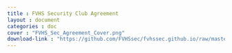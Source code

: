 ```yaml
---
title : FVHS Security Club Agreement
layout : document
categories : doc
cover : "FVHS_Sec_Agreement_Cover.png"
download-link : "https://github.com/FVHSsec/fvhssec.github.io/raw/master/libraries/shares/documents/Fountain%20Valley%20High%20School%20Cyber%20Security%20Club%20Agreement.pdf"
---
```

